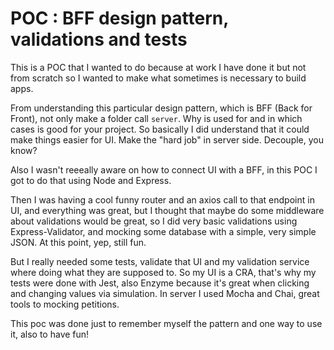 # POC : BFF design pattern, validations and tests

This is a POC that I wanted to do because at work I have done it but not from scratch so I wanted to make what sometimes is necessary to build apps.

From understanding this particular design pattern, which is BFF (Back for Front), not only make a folder call `server`.
Why is used for and in which cases is good for your project.
So basically I did understand that it could make things easier for UI. Make the "hard job" in server side. Decouple, you know?

Also I wasn't reeeally aware on how to connect UI with a BFF, in this POC I got to do that using Node and Express.

Then I was having a cool funny router and an axios call to that endpoint in UI, and everything was great, but I thought that maybe do some middleware about validations would be great, so I did very basic validations using Express-Validator, and mocking some database with a simple, very simple JSON. At this point, yep, still fun.

But I really needed some tests, validate that UI and my validation service where doing what they are supposed to. So my UI is a CRA, that's why my tests were done with Jest, also Enzyme because it's great when clicking and changing values via simulation. In server I used Mocha and Chai, great tools to mocking petitions.

This poc was done just to remember myself the pattern and one way to use it, also to have fun!

